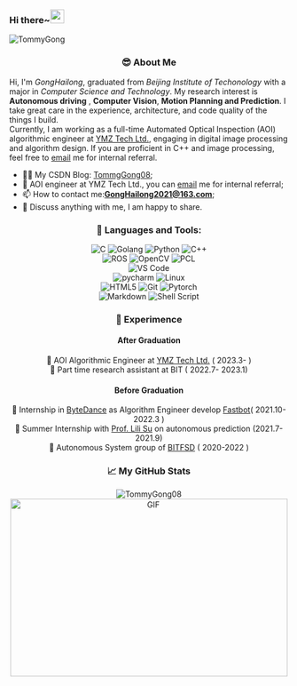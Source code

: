 ### Hi there~<img src="https://media.giphy.com/media/hvRJCLFzcasrR4ia7z/giphy.gif" width="25px">
<!--
<a href="https://discord.gg/XTW52Kt">
  <img align="left" alt="Abhishek's Discord" width="22px" src="https://raw.githubusercontent.com/peterthehan/peterthehan/master/assets/discord.svg" />
</a>
<a href="https://twitter.com/abhisheknaiidu">
  <img align="left" alt="Abhishek Naidu | Twitter" width="22px" src="https://raw.githubusercontent.com/peterthehan/peterthehan/master/assets/twitter.svg" />
</a>
<a href="https://www.linkedin.com/in/abhisheknaiidu/">
  <img align="left" alt="Abhishek's LinkedIN" width="22px" src="https://raw.githubusercontent.com/peterthehan/peterthehan/master/assets/linkedin.svg" />
</a>
<a href="https://open.spotify.com/user/e90fe4zsndbm6xoe2t7t8kogf?si=WaLKpwvWTle0btle2qPb6g">
  <img align="left" alt="Abhishek's Spotify" width="22px" src="https://raw.githubusercontent.com/peterthehan/peterthehan/master/assets/spotify.svg" />
</a>
-->

![TommyGong](https://visitor-badge.glitch.me/badge?page_id=TommyGong08)


<div align="center">

### 😎 **About Me**
</div>


Hi, I'm *GongHailong*, graduated from *Beijing Institute of Techonology* with a major in *Computer Science and Technology*. My research interest is **Autonomous driving** ,  **Computer Vision**, **Motion Planning and Prediction**. I take great care in the experience, architecture, and code quality of the things I build.  
Currently, I am working as a full-time Automated Optical Inspection (AOI) algorithmic engineer at [YMZ Tech Ltd.](http://www.szymzkj.cn/), engaging in digital image processing and algorithm design. If you are proficient in C++ and image processing, feel free to [email](mailto:ghl@szkaima.com) me for internal referral.
  
- ✍🏻 My CSDN Blog: [TommgGong08](https://blog.csdn.net/weixin_43794327?spm=1000.2115.3001.5343);
- 👯 AOI engineer at YMZ Tech Ltd., you can [email](mailto:ghl@szkaima.com) me for internal referral;
- 📫 How to contact me:**GongHailong2021@163.com**;
- 💬 Discuss anything with me, I am happy to share.

<div align="center">

### **🔧 Languages and Tools:** 

![C](https://img.shields.io/badge/C-%23A8B9CC.svg?&style=for-the-badge&logo=c&logoColor=black) ![Golang](https://img.shields.io/badge/Golang-%23A8B9CC.svg?&style=for-the-badge&logo=Go&logoColor=white) ![Python](https://img.shields.io/badge/python-%23007ACC.svg?&style=for-the-badge&logo=python&logoColor=white) ![C++](https://img.shields.io/badge/c++-%23007ACC.svg?&style=for-the-badge&logo=c%2b%2b&logoColor=white)     
![ROS](https://img.shields.io/badge/ROS%20-%233776AB.svg?&style=for-the-badge&logo=ros&logoColor=white) ![OpenCV](https://img.shields.io/badge/OpenCV%20-%233776AB.svg?&style=for-the-badge&logo=opencv&logoColor=white) ![PCL](https://img.shields.io/badge/PCL%20-%233776AB.svg?&style=for-the-badge&logo=&logoColor=white)  
![VS Code](https://img.shields.io/badge/Visual%20Studio%20Code-%2300599C.svg?&style=for-the-badge&logo=visual-studio-code&logoColor=white)  
![pycharm](https://img.shields.io/badge/pycharm%20-%213982B6.svg?&style=for-the-badge&logo=pycharm&logoColor=white) ![Linux](https://img.shields.io/badge/Arch%20Linux-%213982B6.svg?&style=for-the-badge&logo=arch-linux&logoColor=white)  
![HTML5](https://img.shields.io/badge/html5%20-%23E34F26.svg?&style=for-the-badge&logo=html5&logoColor=white) ![Git](https://img.shields.io/badge/git-%23f05032.svg?&style=for-the-badge&logo=git&logoColor=white) ![Pytorch](https://img.shields.io/badge/pytorch-%23EE4C2C.svg?&style=for-the-badge&logo=pytorch&logoColor=white)  
![Markdown](https://img.shields.io/badge/markdown-%23000000.svg?&style=for-the-badge&logo=markdown&logoColor=white) ![Shell Script](https://img.shields.io/badge/shell_script%20-%23121011.svg?&style=for-the-badge&logo=gnu-bash&logoColor=white)
<!--![Docker](https://img.shields.io/badge/Docker-%232496ED.svg?&style=for-the-badge&logo=docker&logoColor=white) -->


### 🏢 **Experimence**
#### **After Graduation**
📝 AOI Algorithmic Engineer at [YMZ Tech Ltd.](http://www.szymzkj.cn/) ( 2023.3- )   
📝 Part time research assistant at BIT ( 2022.7- 2023.1)   
  
#### **Before Graduation**
📝 Internship in [ByteDance](https://bytedance.com/en/) as Algorithm Engineer develop [Fastbot](https://github.com/bytedance/Fastbot_Android)( 2021.10-2022.3 )  
📝 Summer Internship with [Prof. Lili Su](https://lilisu3.sites.northeastern.edu/) on autonomous prediction (2021.7-2021.9)   
📝 Autonomous System group of [BITFSD](http://www.bitfsd.com/)   ( 2020-2022 ) 
<!-- 📝 [ByteDance](https://bytedance.com/en/) Summer Camp 2021     (2021.8)    -->
<!-- 📝 Software Developer in 北京理明智能科技有限公司    (2020.11-2020.12)    -->

  
</div>



<!--
📊 **This Week I Spent My Time On:**
<!--START_SECTION:waka-->
<!--END_SECTION:waka-->

<!--
🚧 **My Todoist Stats:**
<!-- TODO-IST:START -->

<!--🏆  7,798 Karma Points           
🌸  Completed 0 tasks today           
✅  Completed 632 tasks so far           
⏳  Longest streak is 10 days
-->
<!-- TODO-IST:END -->





<div align="center">

### 📈 My GitHub Stats
  
</div>

<p align="center"> <img src="https://github-readme-stats.vercel.app/api?username=TommyGong08&show_icons=true&theme=transparent" alt="TommyGong08" />

 <img align="center" alt="GIF" src="https://github.com/abhisheknaiidu/abhisheknaiidu/blob/master/code.gif?raw=true" width="500" height="320" />





